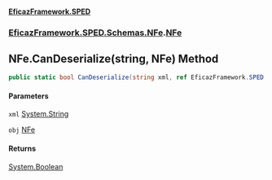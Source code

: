 #### [EficazFramework.SPED](EficazFrameworkSPED.md 'EficazFramework SPED')
### [EficazFramework.SPED.Schemas.NFe](EficazFramework.SPED.Schemas.NFe.md 'EficazFramework.SPED.Schemas.NFe').[NFe](EficazFramework.SPED.Schemas.NFe/NFe.md 'EficazFramework.SPED.Schemas.NFe.NFe')

## NFe.CanDeserialize(string, NFe) Method

```csharp
public static bool CanDeserialize(string xml, ref EficazFramework.SPED.Schemas.NFe.NFe obj);
```
#### Parameters

<a name='EficazFramework.SPED.Schemas.NFe.NFe.CanDeserialize(string,EficazFramework.SPED.Schemas.NFe.NFe).xml'></a>

`xml` [System.String](https://docs.microsoft.com/en-us/dotnet/api/System.String 'System.String')

<a name='EficazFramework.SPED.Schemas.NFe.NFe.CanDeserialize(string,EficazFramework.SPED.Schemas.NFe.NFe).obj'></a>

`obj` [NFe](EficazFramework.SPED.Schemas.NFe/NFe.md 'EficazFramework.SPED.Schemas.NFe.NFe')

#### Returns
[System.Boolean](https://docs.microsoft.com/en-us/dotnet/api/System.Boolean 'System.Boolean')